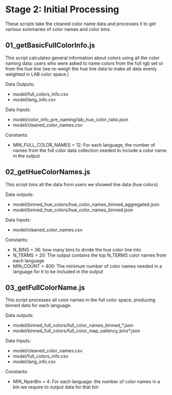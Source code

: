 # Stage 2: Initial Processing

These scripts take the cleaned color name data and processes it to get various summaries of color names and color bins.

## 01_getBasicFullColorInfo.js
This script calculates general information about colors using all the color naming data: users who were asked to name colors from the full rgb set or from the hue line (we re-weigh the hue line data to make all data evenly weighted in LAB color space.)

Data Outputs:
- model/full_colors_info.csv
- model/lang_info.csv

Data Inputs:
- model/color_info_pre_naming/lab_hue_color_ratio.json
- model/cleaned_color_names.csv

Constants:
- MIN_FULL_COLOR_NAMES = 12: For each language, the number of names from the full color data collection needed to include a color name in the output

## 02_getHueColorNames.js
This script bins all the data from users we showed line data (hue colors)

Data outputs:
- model/binned_hue_colors/hue_color_names_binned_aggregated.json
- model/binned_hue_colors/hue_color_names_binned.json

Data Inputs:
- model/cleaned_color_names.csv

Constants:
- N_BINS = 36: how many bins to divide the hue color line into
- N_TERMS = 20: The output contains the top N_TERMS color names from each language
- MIN_COUNT = 400: The minimum number of color names needed in a language for it to be included in the output

## 03_getFullColorName.js
This script processes all color names in the full color space, producing binned data for each language.

Data outputs:
- model/binned_full_colors/full_color_names_binned_*.json
- model/binned_full_colors/full_color_map_saliency_bins*.json

Data Inputs:
- model/cleaned_color_names.csv
- model/full_colors_info.csv
- model/lang_info.csv

Constants:
- MIN_NperBin = 4: For each language: the number of color names in a bin we require to output data for that bin

